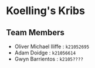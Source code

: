 # Koelling's Kribs

## Team Members

- Oliver Michael Iliffe : `k21052695`
- Adam Doidge : `k21056614`
- Gwyn Barrientos : `k2105????`

